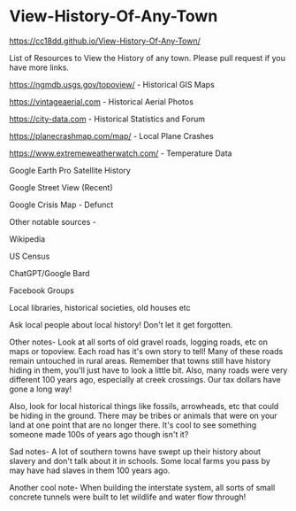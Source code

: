 # View-History-Of-Any-Town
https://cc18dd.github.io/View-History-Of-Any-Town/

List of Resources to View the History of any town. Please pull request if you have more links.

https://ngmdb.usgs.gov/topoview/  - Historical GIS Maps

https://vintageaerial.com - Historical Aerial Photos

https://city-data.com - Historical Statistics and Forum

https://planecrashmap.com/map/ - Local Plane Crashes

https://www.extremeweatherwatch.com/ - Temperature Data

Google Earth Pro Satellite History

Google Street View (Recent)

Google Crisis Map - Defunct

Other notable sources -

Wikipedia

US Census

ChatGPT/Google Bard

Facebook Groups

Local libraries, historical societies, old houses etc

Ask local people about local history! Don't let it get forgotten.

Other notes-
Look at all sorts of old gravel roads, logging roads, etc on maps or topoview. Each road has it's own story to tell! Many of these roads remain untouched in rural areas. Remember that towns still have history hiding in them, you'll just have to look a little bit. Also, many roads were very different 100 years ago, especially at creek crossings. Our tax dollars have gone a long way!

Also, look for local historical things like fossils, arrowheads, etc that could be hiding in the ground. There may be tribes or animals that were on your land at one point that are no longer there. It's cool to see something someone made 100s of years ago though isn't it?

Sad notes-
A lot of southern towns have swept up their history about slavery and don't talk about it in schools. Some local farms you pass by may have had slaves in them 100 years ago.

Another cool note-
When building the interstate system, all sorts of small concrete tunnels were built to let wildlife and water flow through!
